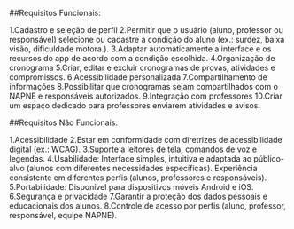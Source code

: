 ##Requisitos Funcionais:

1.Cadastro e seleção de perfil
2.Permitir que o usuário (aluno, professor ou responsável) selecione ou cadastre a condição do aluno (ex.: surdez, baixa visão, dificuldade motora.).
3.Adaptar automaticamente a interface e os recursos do app de acordo com a condição escolhida.
4.Organização de cronograma
5.Criar, editar e excluir cronogramas de provas, atividades e compromissos.
6.Acessibilidade personalizada
7.Compartilhamento de informações
8.Possibilitar que cronogramas sejam compartilhados com o NAPNE e responsáveis autorizados.
9.Integração com professores
10.Criar um espaço dedicado para professores enviarem atividades e avisos.

##Requisitos Não Funcionais:

1.Acessibilidade
2.Estar em conformidade com diretrizes de acessibilidade digital (ex.: WCAG).
3.Suporte a leitores de tela, comandos de voz e legendas.
4.Usabilidade: Interface simples, intuitiva e adaptada ao público-alvo (alunos com diferentes necessidades específicas). Experiência consistente em diferentes perfis (alunos, professores e responsáveis).
5.Portabilidade: Disponível para dispositivos móveis Android e iOS.
6.Segurança e privacidade
7.Garantir a proteção dos dados pessoais e educacionais dos alunos.
8.Controle de acesso por perfis (aluno, professor, responsável, equipe NAPNE).








